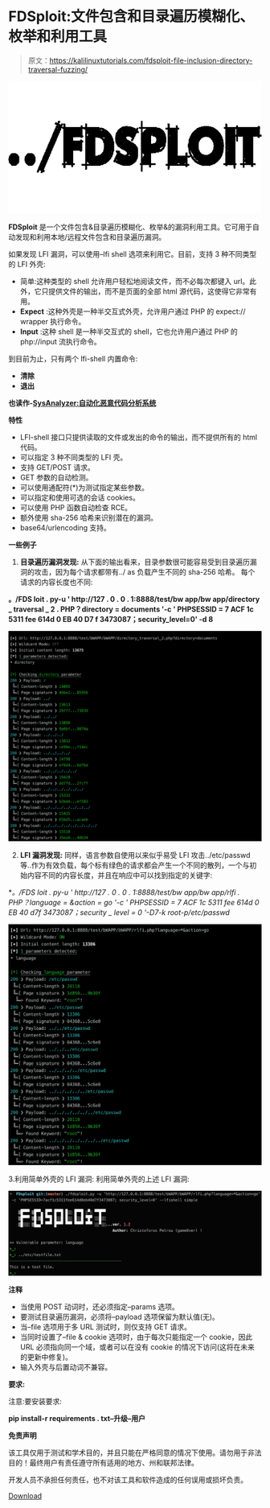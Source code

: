 # FDSploit:文件包含和目录遍历模糊化、枚举和利用工具

> 原文：<https://kalilinuxtutorials.com/fdsploit-file-inclusion-directory-traversal-fuzzing/>

[![FDSploit : File Inclusion & Directory Traversal Fuzzing, Enumeration & Exploitation Tool](img//433915871566147c9520027d08d8f5e2.png "FDSploit : File Inclusion & Directory Traversal Fuzzing, Enumeration & Exploitation Tool")](https://1.bp.blogspot.com/-BsLwdtiR96I/XY9iIDHH9zI/AAAAAAAACr0/18d9z9gPuKgIZigOiLEK8ABP7kVoWMDAwCLcBGAsYHQ/s1600/New%2BProject.png)

**FDSploit** 是一个文件包含&目录遍历模糊化、枚举&的漏洞利用工具。它可用于自动发现和利用本地/远程文件包含和目录遍历漏洞。

如果发现 LFI 漏洞，可以使用–lfi shell 选项来利用它。目前，支持 3 种不同类型的 LFI 外壳:

*   简单:这种类型的 shell 允许用户轻松地阅读文件，而不必每次都键入 url。此外，它只提供文件的输出，而不是页面的全部 html 源代码，这使得它非常有用。
*   **Expect** :这种外壳是一种半交互式外壳，允许用户通过 PHP 的 expect:// wrapper 执行命令。
*   **Input** :这种 shell 是一种半交互式的 shell，它也允许用户通过 PHP 的 php://input 流执行命令。

到目前为止，只有两个 lfi-shell 内置命令:

*   **清除**
*   **退出**

**也读作-[SysAnalyzer:自动化恶意代码分析系统](https://kalilinuxtutorials.com/sysanalyzer-automated-malcode-analysis-system/)**

**特性**

*   LFI-shell 接口只提供读取的文件或发出的命令的输出，而不提供所有的 html 代码。
*   可以指定 3 种不同类型的 LFI 壳。
*   支持 GET/POST 请求。
*   GET 参数的自动检测。
*   可以使用通配符(*)为测试指定某些参数。
*   可以指定和使用可选的会话 cookies。
*   可以使用 PHP 函数自动检查 RCE。
*   额外使用 sha-256 哈希来识别潜在的漏洞。
*   base64/urlencoding 支持。

**一些例子**

1.  **目录遍历漏洞发现:**
    从下面的输出看来，目录参数很可能容易受到目录遍历漏洞的攻击，因为每个请求都带有../ as 负载产生不同的 sha-256 哈希。
    每个请求的内容长度也不同:

**。/FDS loit . py-u ' http://127 . 0 . 0 . 1:8888/test/bw app/bw app/directory _ traversal _ 2 . PHP？directory = documents '-c ' PHPSESSID = 7 ACF 1c 5311 fee 614d 0 EB 40 D7 f 3473087；security_level=0' -d 8**

![](img//c105ca030f44dea939e96935c4a1eb04.png)

2. **LFI 漏洞发现:**
同样，语言参数自使用以来似乎易受 LFI 攻击../etc/passwd 等..作为有效负载，每个标有绿色的请求都会产生一个不同的散列，一个与初始内容不同的内容长度，并且在响应中可以找到指定的关键字:

**。/FDS loit . py-u ' http://127 . 0 . 0 . 1:8888/test/bw app/bw app/rlfi . PHP？language = *&action = go '-c ' PHPSESSID = 7 ACF 1c 5311 fee 614d 0 EB 40 d7f 3473087；security _ level = 0 '-D7-k root-p/etc/passwd**

![](img//c419b1312edce0e311c0f27b72ea9059.png)

3.利用简单外壳的 LFI 漏洞:
利用简单外壳的上述 LFI 漏洞:

![](img//f01a0b07d5e9afaa0c93c894c6f47ac8.png)

**注释**

*   当使用 POST 动词时，还必须指定–params 选项。
*   要测试目录遍历漏洞，必须将–payload 选项保留为默认值(无)。
*   当–file 选项用于多 URL 测试时，则仅支持 GET 请求。
*   当同时设置了–file & cookie 选项时，由于每次只能指定一个 cookie，因此 URL 必须指向同一个域，或者可以在没有 cookie 的情况下访问(这将在未来的更新中修复)。
*   输入外壳与后置动词不兼容。

**要求:**

注意:要安装要求:

**pip install-r requirements . txt–升级–用户**

**免责声明**

该工具仅用于测试和学术目的，并且只能在严格同意的情况下使用。请勿用于非法目的！最终用户有责任遵守所有适用的地方、州和联邦法律。

开发人员不承担任何责任，也不对该工具和软件造成的任何误用或损坏负责。

[Download](https://github.com/chrispetrou/FDsploit)